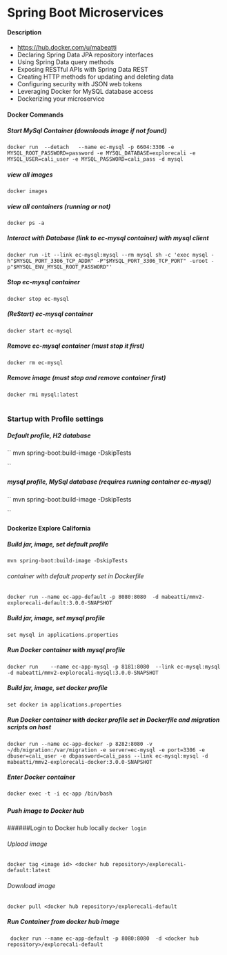 # Spring Boot Microservices

#### Description 
  - https://hub.docker.com/u/mabeatti
- Declaring Spring Data JPA repository interfaces
- Using Spring Data query methods
- Exposing RESTful APIs with Spring Data REST
- Creating HTTP methods for updating and deleting data
- Configuring security with JSON web tokens
- Leveraging Docker for MySQL database access
- Dockerizing your microservice


#### Docker Commands

##### Start MySql Container (downloads image if not found)

`docker run  --detach   --name ec-mysql -p 6604:3306 -e MYSQL_ROOT_PASSWORD=password -e MYSQL_DATABASE=explorecali -e MYSQL_USER=cali_user -e MYSQL_PASSWORD=cali_pass -d mysql`

##### view all images

`docker images`

##### view all containers (running or not)

`docker ps -a`

##### Interact with Database (link to ec-mysql container) with mysql client

`docker run -it --link ec-mysql:mysql --rm mysql sh -c 'exec mysql -h"$MYSQL_PORT_3306_TCP_ADDR" -P"$MYSQL_PORT_3306_TCP_PORT" -uroot -p"$MYSQL_ENV_MYSQL_ROOT_PASSWORD"'`

##### Stop ec-mysql container

`docker stop ec-mysql`

##### (ReStart) ec-mysql container

`docker start ec-mysql`

##### Remove ec-mysql container (must stop it first)

`docker rm ec-mysql`

##### Remove image (must stop and remove container first)

`docker rmi mysql:latest`

#

### Startup with Profile settings

##### Default profile, H2 database

``
mvn spring-boot:build-image -DskipTests

``

##### mysql profile, MySql database (requires running container ec-mysql)

``
mvn spring-boot:build-image -DskipTests

``

#### Dockerize Explore California

##### Build jar, image, set default profile

`mvn spring-boot:build-image -DskipTests`

###### container with default property set in Dockerfile

`docker run --name ec-app-default -p 8080:8080  -d mabeatti/mmv2-explorecali-default:3.0.0-SNAPSHOT`

##### Build jar, image, set mysql profile

`set mysql in applications.properties`

##### Run Docker container with mysql profile

`docker run    --name ec-app-mysql -p 8181:8080  --link ec-mysql:mysql -d mabeatti/mmv2-explorecali-mysql:3.0.0-SNAPSHOT`

##### Build jar, image, set docker profile

`set docker in applications.properties`

##### Run Docker container with docker profile set in Dockerfile and migration scripts on host

`docker run --name ec-app-docker -p 8282:8080 -v ~/db/migration:/var/migration -e server=ec-mysql -e port=3306 -e dbuser=cali_user -e dbpassword=cali_pass --link ec-mysql:mysql -d mabeatti/mmv2-explorecali-docker:3.0.0-SNAPSHOT`

##### Enter Docker container

`docker exec -t -i ec-app /bin/bash`

#####

##### Push image to Docker hub

######Login to Docker hub locally
`docker login`

###### Upload image

`docker tag <image id> <docker hub repository>/explorecali-default:latest`

###### Download image

`docker pull <docker hub repository>/explorecali-default`

##### Run Container from docker hub image

`
docker run --name ec-app-default -p 8080:8080  -d <docker hub repository>/explorecali-default`
